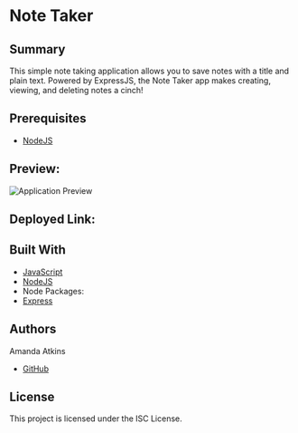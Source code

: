 # Note Taker

## Summary
This simple note taking application allows you to save notes with a title and plain text. Powered by ExpressJS, the Note Taker app makes creating, viewing, and deleting notes a cinch!

## Prerequisites
* [NodeJS](https://nodejs.org/)

## Preview:
![Application Preview](demo.gif)

## Deployed Link:

## Built With
* [JavaScript](https://developer.mozilla.org/en-US/docs/Web/JavaScript)
* [NodeJS](https://nodejs.org/)
* Node Packages:
* [Express](https://www.npmjs.com/package/express)

## Authors
Amanda Atkins
* [GitHub](https://github.com/suhirsaleh)

## License
This project is licensed under the ISC License.

